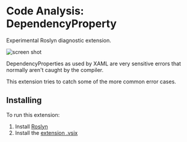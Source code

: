 Code Analysis: DependencyProperty
=================================

Experimental Roslyn diagnostic extension.

![screen shot](https://cloud.githubusercontent.com/assets/75655/2800398/90da89f0-cc72-11e3-9c55-d0e5f8b34c65.png)

DependencyProperties as used by XAML are very sensitive errors that normally aren't caught by the compiler.

This extension tries to catch some of the more common error cases.


Installing
-----------

To run this extension:

1. Install [Roslyn](http://msdn.microsoft.com/en-US/roslyn)
2. Install the [extension .vsix](https://github.com/tomlokhorst/codeanalysis-dependencyproperty/raw/master/extension/DependencyProperty.vsix)

